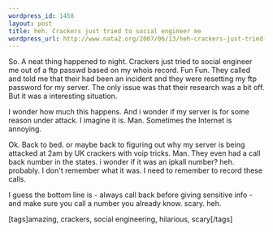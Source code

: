 ```yaml
--- 
wordpress_id: 1458
layout: post
title: heh. Crackers just tried to social engineer me
wordpress_url: http://www.nata2.org/2007/06/13/heh-crackers-just-tried-to-social-engineer-me/
---
```

So. A neat thing happened to night. Crackers just tried to social engineer me out of a ftp passwd based on my whois record. Fun Fun. They called and told me that their had been an incident and they were resetting my ftp password for my server. The only issue was that their research was a bit off. But it was a interesting situation.

I wonder how much this happens. And i wonder if my server is for some reason under attack. I imagine it is. Man. Sometimes the Internet is annoying.

Ok. Back to bed. or maybe back to figuring out why my server is being attacked at 2am by UK crackers with voip tricks. Man. They even had a call back number in the states. i wonder if it was an ipkall number? heh. probably. I don't remember what it was. I need to remember to record these calls.

I guess the bottom line is - always call back before giving sensitive info - and make sure you call a number you already know. scary. heh.
<p class="wlWriterSmartContent" id="0767317B-992E-4b12-91E0-4F059A8CECA8:07f8201b-d896-441d-8257-742675e5fdf9" contenteditable="false" style="margin: 0px; padding: 0px; display: inline">[tags]amazing, crackers, social engineering, hilarious, scary[/tags]</p>
